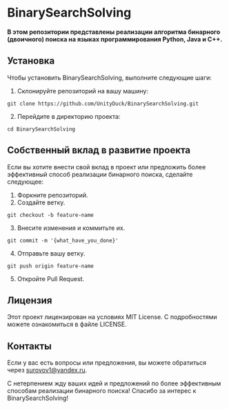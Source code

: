 # BinarySearchSolving

**В этом репозитории представлены реализации алгоритма бинарного (двоичного) поиска на языках программирования Python, Java и C++.**

## Установка

Чтобы установить BinarySearchSolving, выполните следующие шаги:
1. Склонируйте репозиторий на вашу машину:
```console
git clone https://github.com/UnityDuck/BinarySearchSolving.git
```
2. Перейдите в директорию проекта:
```console
cd BinarySearchSolving
```

## Собственный вклад в развитие проекта

Если вы хотите внести свой вклад в проект или предложить более эффективный способ реализации бинарного поиска, сделайте следующее:

1. Форкните репозиторий.
2. Создайте ветку.
```console
git checkout -b feature-name
```
3. Внесите изменения и коммитьте их.
```console
git commit -m '{what_have_you_done}'
```
4. Отправьте вашу ветку.
```console
git push origin feature-name
```
5. Откройте Pull Request.

## Лицензия

Этот проект лицензирован на условиях MIT License. С подробностями можете ознакомиться в файле LICENSE.

## Контакты

Если у вас есть вопросы или предложения, вы можете обратиться через surovov1@yandex.ru.

С нетерпением жду ваших идей и предложений по более эффективным способам реализации бинарного поиска! Спасибо за интерес к BinarySearchSolving!
